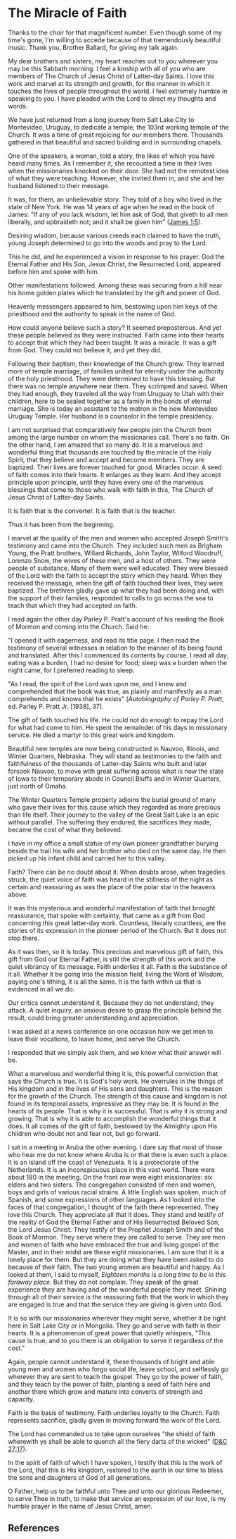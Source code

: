 # The Miracle of Faith

Thanks to the choir for that magnificent number. Even though some of my time's
gone, I'm willing to accede because of that tremendously beautiful music.
Thank you, Brother Ballard, for giving my talk again.

My dear brothers and sisters, my heart reaches out to you wherever you may be
this Sabbath morning. I feel a kinship with all of you who are members of The
Church of Jesus Christ of Latter-day Saints. I love this work and marvel at
its strength and growth, for the manner in which it touches the lives of
people throughout the world. I feel extremely humble in speaking to you. I
have pleaded with the Lord to direct my thoughts and words.

We have just returned from a long journey from Salt Lake City to Montevideo,
Uruguay, to dedicate a temple, the 103rd working temple of the Church. It was
a time of great rejoicing for our members there. Thousands gathered in that
beautiful and sacred building and in surrounding chapels.

One of the speakers, a woman, told a story, the likes of which you have heard
many times. As I remember it, she recounted a time in their lives when the
missionaries knocked on their door. She had not the remotest idea of what they
were teaching. However, she invited them in, and she and her husband listened
to their message.

It was, for them, an unbelievable story. They told of a boy who lived in the
state of New York. He was 14 years of age when he read in the book of James:
"If any of you lack wisdom, let him ask of God, that giveth to all men
liberally, and upbraideth not; and it shall be given him" ([James
1:5](/scriptures/nt/james/1.5?lang=eng#4)).

Desiring wisdom, because various creeds each claimed to have the truth, young
Joseph determined to go into the woods and pray to the Lord.

This he did, and he experienced a vision in response to his prayer. God the
Eternal Father and His Son, Jesus Christ, the Resurrected Lord, appeared
before him and spoke with him.

Other manifestations followed. Among these was securing from a hill near his
home golden plates which he translated by the gift and power of God.

Heavenly messengers appeared to him, bestowing upon him keys of the priesthood
and the authority to speak in the name of God.

How could anyone believe such a story? It seemed preposterous. And yet these
people believed as they were instructed. Faith came into their hearts to
accept that which they had been taught. It was a miracle. It was a gift from
God. They could not believe it, and yet they did.

Following their baptism, their knowledge of the Church grew. They learned more
of temple marriage, of families united for eternity under the authority of the
holy priesthood. They were determined to have this blessing. But there was no
temple anywhere near them. They scrimped and saved. When they had enough, they
traveled all the way from Uruguay to Utah with their children, here to be
sealed together as a family in the bonds of eternal marriage. She is today an
assistant to the matron in the new Montevideo Uruguay Temple. Her husband is a
counselor in the temple presidency.

I am not surprised that comparatively few people join the Church from among
the large number on whom the missionaries call. There's no faith. On the other
hand, I am amazed that so many do. It is a marvelous and wonderful thing that
thousands are touched by the miracle of the Holy Spirit, that they believe and
accept and become members. They are baptized. Their lives are forever touched
for good. Miracles occur. A seed of faith comes into their hearts. It enlarges
as they learn. And they accept principle upon principle, until they have every
one of the marvelous blessings that come to those who walk with faith in this,
The Church of Jesus Christ of Latter-day Saints.

It is faith that is the converter. It is faith that is the teacher.

Thus it has been from the beginning.

I marvel at the quality of the men and women who accepted Joseph Smith's
testimony and came into the Church. They included such men as Brigham Young,
the Pratt brothers, Willard Richards, John Taylor, Wilford Woodruff, Lorenzo
Snow, the wives of these men, and a host of others. They were people of
substance. Many of them were well educated. They were blessed of the Lord with
the faith to accept the story which they heard. When they received the
message, when the gift of faith touched their lives, they were baptized. The
brethren gladly gave up what they had been doing and, with the support of
their families, responded to calls to go across the sea to teach that which
they had accepted on faith.

I read again the other day Parley P. Pratt's account of his reading the Book
of Mormon and coming into the Church. Said he:

"I opened it with eagerness, and read its title page. I then read the
testimony of several witnesses in relation to the manner of its being found
and translated. After this I commenced its contents by course. I read all day;
eating was a burden, I had no desire for food; sleep was a burden when the
night came, for I preferred reading to sleep.

"As I read, the spirit of the Lord was upon me, and I knew and comprehended
that the book was true, as plainly and manifestly as a man comprehends and
knows that he exists" (_Autobiography of Parley P. Pratt,_ ed. Parley P. Pratt
Jr. [1938], 37).

The gift of faith touched his life. He could not do enough to repay the Lord
for what had come to him. He spent the remainder of his days in missionary
service. He died a martyr to this great work and kingdom.

Beautiful new temples are now being constructed in Nauvoo, Illinois, and
Winter Quarters, Nebraska. They will stand as testimonies to the faith and
faithfulness of the thousands of Latter-day Saints who built and later forsook
Nauvoo, to move with great suffering across what is now the state of Iowa to
their temporary abode in Council Bluffs and in Winter Quarters, just north of
Omaha.

The Winter Quarters Temple property adjoins the burial ground of many who gave
their lives for this cause which they regarded as more precious than life
itself. Their journey to the valley of the Great Salt Lake is an epic without
parallel. The suffering they endured, the sacrifices they made, became the
cost of what they believed.

I have in my office a small statue of my own pioneer grandfather burying
beside the trail his wife and her brother who died on the same day. He then
picked up his infant child and carried her to this valley.

Faith? There can be no doubt about it. When doubts arose, when tragedies
struck, the quiet voice of faith was heard in the stillness of the night as
certain and reassuring as was the place of the polar star in the heavens
above.

It was this mysterious and wonderful manifestation of faith that brought
reassurance, that spoke with certainty, that came as a gift from God
concerning this great latter-day work. Countless, literally countless, are the
stories of its expression in the pioneer period of the Church. But it does not
stop there.

As it was then, so it is today. This precious and marvelous gift of faith,
this gift from God our Eternal Father, is still the strength of this work and
the quiet vibrancy of its message. Faith underlies it all. Faith is the
substance of it all. Whether it be going into the mission field, living the
Word of Wisdom, paying one's tithing, it is all the same. It is the faith
within us that is evidenced in all we do.

Our critics cannot understand it. Because they do not understand, they attack.
A quiet inquiry, an anxious desire to grasp the principle behind the result,
could bring greater understanding and appreciation.

I was asked at a news conference on one occasion how we get men to leave their
vocations, to leave home, and serve the Church.

I responded that we simply ask them, and we know what their answer will be.

What a marvelous and wonderful thing it is, this powerful conviction that says
the Church is true. It is God's holy work. He overrules in the things of His
kingdom and in the lives of His sons and daughters. This is the reason for the
growth of the Church. The strength of this cause and kingdom is not found in
its temporal assets, impressive as they may be. It is found in the hearts of
its people. That is why it is successful. That is why it is strong and
growing. That is why it is able to accomplish the wonderful things that it
does. It all comes of the gift of faith, bestowed by the Almighty upon His
children who doubt not and fear not, but go forward.

I sat in a meeting in Aruba the other evening. I dare say that most of those
who hear me do not know where Aruba is or that there is even such a place. It
is an island off the coast of Venezuela. It is a protectorate of the
Netherlands. It is an inconspicuous place in this vast world. There were about
180 in the meeting. On the front row were eight missionaries: six elders and
two sisters. The congregation consisted of men and women, boys and girls of
various racial strains. A little English was spoken, much of Spanish, and some
expressions of other languages. As I looked into the faces of that
congregation, I thought of the faith there represented. They love this Church.
They appreciate all that it does. They stand and testify of the reality of God
the Eternal Father and of His Resurrected Beloved Son, the Lord Jesus Christ.
They testify of the Prophet Joseph Smith and of the Book of Mormon. They serve
where they are called to serve. They are men and women of faith who have
embraced the true and living gospel of the Master, and in their midst are
these eight missionaries. I am sure that it is a lonely place for them. But
they are doing what they have been asked to do because of their faith. The two
young women are beautiful and happy. As I looked at them, I said to myself,
_Eighteen months is a long time to be in this faraway place._ But they do not
complain. They speak of the great experience they are having and of the
wonderful people they meet. Shining through all of their service is the
reassuring faith that the work in which they are engaged is true and that the
service they are giving is given unto God.

It is so with our missionaries wherever they might serve, whether it be right
here in Salt Lake City or in Mongolia. They go and serve with faith in their
hearts. It is a phenomenon of great power that quietly whispers, "This cause
is true, and to you there is an obligation to serve it regardless of the
cost."

Again, people cannot understand it, these thousands of bright and able young
men and women who forgo social life, leave school, and selflessly go wherever
they are sent to teach the gospel. They go by the power of faith, and they
teach by the power of faith, planting a seed of faith here and another there
which grow and mature into converts of strength and capacity.

Faith is the basis of testimony. Faith underlies loyalty to the Church. Faith
represents sacrifice, gladly given in moving forward the work of the Lord.

The Lord has commanded us to take upon ourselves "the shield of faith
wherewith ye shall be able to quench all the fiery darts of the wicked"
([D&amp;C 27:17](/scriptures/dc-testament/dc/27.17?lang=eng#16)).

In the spirit of faith of which I have spoken, I testify that this is the work
of the Lord, that this is His kingdom, restored to the earth in our time to
bless the sons and daughters of God of all generations.

O Father, help us to be faithful unto Thee and unto our glorious Redeemer, to
serve Thee in truth, to make that service an expression of our love, is my
humble prayer in the name of Jesus Christ, amen.

## References

